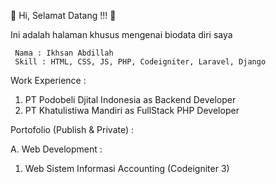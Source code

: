 👋 Hi, Selamat Datang !!! 👋

Ini adalah halaman khusus mengenai biodata diri saya

     Nama : Ikhsan Abdillah 
     Skill : HTML, CSS, JS, PHP, Codeigniter, Laravel, Django

Work Experience :
1. PT Podobeli Djital Indonesia as Backend Developer
2. PT Khatulistiwa Mandiri as FullStack PHP Developer

Portofolio (Publish & Private) :

A. Web Development :

1. Web Sistem Informasi Accounting (Codeigniter 3)
